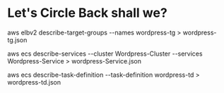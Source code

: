# Let's Circle Back shall we?

aws elbv2 describe-target-groups  --names wordpress-tg > wordpress-tg.json



aws ecs describe-services  --cluster Wordpress-Cluster   --services Wordpress-Service >  wordpress-Service.json

aws ecs describe-task-definition --task-definition wordpress-td > wordpress-td.json
